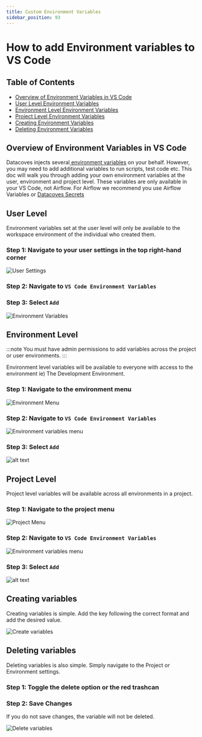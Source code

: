 ```yaml
---
title: Custom Environment Variables
sidebar_position: 93
---
```

# How to add Environment variables to VS Code

## Table of Contents
- [Overview of Environment Variables in VS Code](#overview-of-environment-variables-in-vs-code)
- [User Level Environment Variables](#user-level)
- [Environment Level Environment Variables](#environment-level)
- [Project Level Environment Variables](#project-level)
- [Creating Environment Variables](#creating-variables)
- [Deleting Environment Variables](#deleting-variables)

## Overview of Environment Variables in VS Code

Datacoves injects several[ environment variables](/reference/vscode/datacoves-env-vars.md) on your behalf. However, you may need to add additional variables to run scripts, test code etc.  This doc will walk you through adding your own environment variables at the user, environment and project level. These variables are only available in your VS Code, not Airflow. For Airflow we recommend you use Airflow Variables or [Datacoves Secrets](/reference/admin-menu/secrets.md)

## User Level 

Environment variables set at the user level will only be available to the workspace environment of the individual who created them. 

### Step 1: Navigate to your user settings in the top right-hand corner

![User Settings](assets/menu_user_settings.gif)

### Step 2: Navigate to `VS Code Environment Variables`
### Step 3: Select `Add`

![Environment Variables](assets/env_vars_user.png)


## Environment Level

:::note
You must have admin permissions to add variables across the project or user environments. 
:::

Environment level variables will be available to everyone with access to the environment ie) The Development Environment. 

### Step 1: Navigate to the environment menu

![Environment Menu](../datacoves/assets/menu_environments.gif)

### Step 2: Navigate to `VS Code Environment Variables`

![Environment variables menu](assets/env_var_environment_menu.png)

### Step 3: Select `Add`

![alt text](assets/env_var_environment_add.png)

## Project Level

Project level variables will be available across all environments in a project. 

### Step 1: Navigate to the project menu

![Project Menu](../datacoves/assets/menu_projects.gif)

### Step 2: Navigate to `VS Code Environment Variables`

![Environment variables menu](assets/env_var_project_menu.png)

### Step 3: Select `Add`

![alt text](assets/env_var_project_add.png)

## Creating variables

Creating variables is simple. Add the key following the correct format and add the desired value.

![Create variables](assets/env_var_environment_create.png)

## Deleting variables

Deleting variables is also simple. Simply navigate to the Project or Environment settings. 

### Step 1: Toggle the delete option or the red trashcan

### Step 2: Save Changes

If you do not save changes, the variable will not be deleted.

![Delete variables](assets/env_var_project_delete.png)

